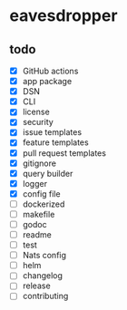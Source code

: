 # eavesdropper


## todo
* [X] GitHub actions
* [X] app package
* [X] DSN
* [X] CLI
* [X] license
* [X] security
* [X] issue templates
* [X] feature templates
* [X] pull request templates
* [X] gitignore
* [X] query builder
* [X] logger
* [X] config file
* [ ] dockerized
* [ ] makefile
* [ ] godoc
* [ ] readme
* [ ] test
* [ ] Nats config
* [ ] helm
* [ ] changelog
* [ ] release
* [ ] contributing

